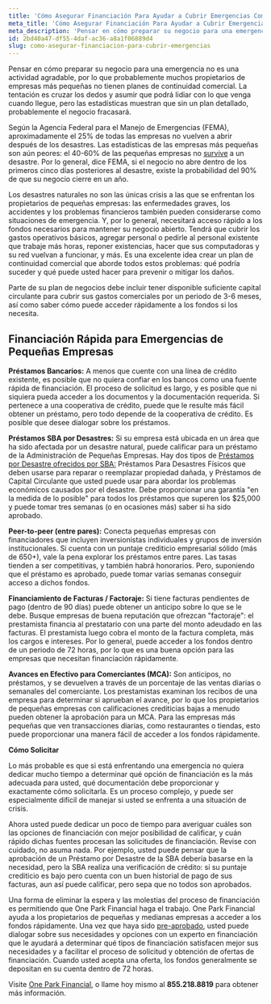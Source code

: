 ```yaml
---
title: 'Cómo Asegurar Financiación Para Ayudar a Cubrir Emergencias Comerciales'
meta_title: 'Cómo Asegurar Financiación Para Ayudar a Cubrir Emergencias Comerciales'
meta_description: 'Pensar en cómo preparar su negocio para una emergencia no es una actividad agradable. Parte de su plan de negocios debe incluir tener disponible suficiente capital circulante para cubrir sus gastos comerciales por un  periodo de 3-6  meses, así como saber cómo puede acceder rápidamente a los fondos si los necesita.'
id: 2bd40a47-df55-4daf-ac36-a8a1f06889d4
slug: como-asegurar-financiacion-para-cubrir-emergencias
---
```

Pensar en cómo preparar su negocio para una emergencia no es una actividad agradable, por lo que probablemente muchos propietarios de empresas más pequeñas no tienen planes de continuidad comercial. La tentación es cruzar los dedos y asumir que podrá lidiar con lo que venga cuando llegue, pero las estadísticas muestran que sin un plan detallado, probablemente el negocio fracasará.

Según la Agencia Federal para el Manejo de Emergencias (FEMA), aproximadamente el 25% de todas las empresas no vuelven a abrir después de los desastres. Las estadísticas de las empresas más pequeñas son aún peores: el 40-60% de las pequeñas empresas no  [survive](https://www.fema.gov/media-library-data/1441212988001-1aa7fa978c5f999ed088dcaa815cb8cd/3a_BusinessInfographic-1.pdf) a un desastre. Por lo general, dice FEMA, si el negocio no abre dentro de los primeros cinco días posteriores al desastre, existe la probabilidad del 90% de que su negocio cierre en un año.

Los desastres naturales no son las únicas crisis a las que se enfrentan los propietarios de pequeñas empresas: las enfermedades graves, los accidentes y los problemas financieros también pueden considerarse como situaciones de emergencia. Y, por lo general, necesitará acceso rápido a los fondos necesarios para mantener su negocio abierto. Tendrá que cubrir los gastos operativos básicos, agregar personal o pedirle al personal existente que trabaje más horas, reponer existencias, hacer que sus computadoras y su red vuelvan a funcionar, y más. Es una excelente idea crear un plan de continuidad comercial que aborde todos estos problemas: qué podría suceder y qué puede usted hacer para prevenir o mitigar los daños. 

Parte de su plan de negocios debe  incluir tener disponible suficiente capital circulante para cubrir sus gastos comerciales por un  periodo de 3-6  meses, así como saber cómo puede acceder rápidamente a los fondos si los necesita.  

## Financiación Rápida para Emergencias de Pequeñas Empresas

**Préstamos Bancarios:** 
A menos que cuente con una línea de crédito existente, es posible que no quiera confiar en los bancos como una fuente rápida de financiación. El proceso de solicitud es largo, y es posible que ni siquiera pueda acceder a los documentos y la documentación requerida. Si pertenece a una cooperativa de crédito, puede que le resulte más fácil obtener un préstamo, pero todo depende de la cooperativa de crédito. Es posible que desee dialogar sobre los préstamos.

**Préstamos SBA por Desastres:** 
Si su empresa está ubicada en un área que ha sido afectada por un desastre natural, puede calificar para un préstamo de la Administración de Pequeñas Empresas. Hay dos tipos de [Préstamos por Desastre ofrecidos por SBA:](https://disasterloan.sba.gov/ela/Information/FactSheetBusinesses) Préstamos Para Desastres Físicos que deben usarse para reparar o reemplazar propiedad dañada, y Préstamos de Capital Circulante que usted puede usar para abordar los problemas económicos causados por el desastre. Debe proporcionar una garantía "en la medida de lo posible" para todos los préstamos que superen los  $25,000 y puede tomar tres semanas (o en ocasiones más) saber si ha sido aprobado. 

**Peer-to-peer (entre pares):** 
Conecta pequeñas empresas con financiadores que incluyen inversionistas individuales y grupos de inversión institucionales. Si cuenta con un puntaje crediticio empresarial sólido (más de 650+), vale la pena explorar los préstamos entre pares. Las tasas tienden a ser competitivas, y también habrá honorarios. Pero, suponiendo que el préstamo es aprobado, puede tomar varias semanas conseguir acceso a dichos fondos.

**Financiamiento de Facturas / Factoraje:** 
Si tiene facturas pendientes de pago (dentro de 90 días) puede obtener un anticipo sobre lo que se le debe. Busque empresas de buena reputación que ofrezcan "factoraje":  el prestamista financia al prestatario con una parte del monto adeudado en las facturas. El prestamista luego cobra el monto de la factura completa, más los cargos e intereses. Por lo general, puede acceder a los fondos dentro de un periodo de 72 horas, por lo que es una buena opción para las empresas que necesitan financiación rápidamente. 

**Avances en Efectivo para Comerciantes (MCA):**
Son anticipos, no préstamos, y se devuelven a través de un porcentaje de las ventas diarias o semanales del comerciante. Los prestamistas examinan los recibos de una empresa para determinar si aprueban el avance, por lo que los propietarios de pequeñas empresas con calificaciones crediticias bajas a menudo pueden obtener la aprobación para un MCA.  Para las empresas más pequeñas que ven transacciones diarias, como restaurantes o tiendas, esto puede proporcionar una manera fácil de acceder a los fondos rápidamente. 

**Cómo Solicitar**

Lo más probable es que si está enfrentando una emergencia no quiera dedicar mucho tiempo a determinar qué opción de financiación es la más adecuada para usted, qué documentación debe proporcionar y exactamente cómo solicitarla. Es un proceso complejo, y puede ser especialmente difícil de manejar si usted se enfrenta a una situación de crisis.

Ahora usted puede dedicar un poco de tiempo para averiguar cuáles son las opciones de financiación con mejor posibilidad de calificar, y cuán rápido dichas fuentes procesan las solicitudes de financiación. Revise con cuidado, no asuma nada. Por ejemplo, usted puede pensar que la aprobación de un Préstamo por Desastre de la SBA debería basarse en la necesidad, pero la SBA realiza una verificación de crédito: si su puntaje crediticio es bajo pero cuenta con un buen historial de pago de sus facturas, aun así puede calificar, pero sepa que no todos son aprobados.

Una forma de eliminar la espera y las molestias del proceso de financiación es permitiendo que One Park Financial haga el trabajo.  One Park Financial ayuda a los propietarios de pequeñas y medianas empresas a acceder a los fondos rápidamente. Una vez que haya sido [pre-aprobado](https://www.oneparkfinancial.com/pre-qualification), usted puede dialogar sobre sus necesidades y opciones con un experto en financiación que le ayudará a determinar qué tipos de financiación satisfacen mejor sus necesidades y a facilitar el proceso de solicitud y obtención de ofertas de financiación. Cuando usted acepta una oferta, los fondos generalmente se depositan en su cuenta dentro de 72 horas.

Visite [One Park Financial](oneparkfinancial.com), o llame hoy mismo al **855.218.8819** para obtener más información.